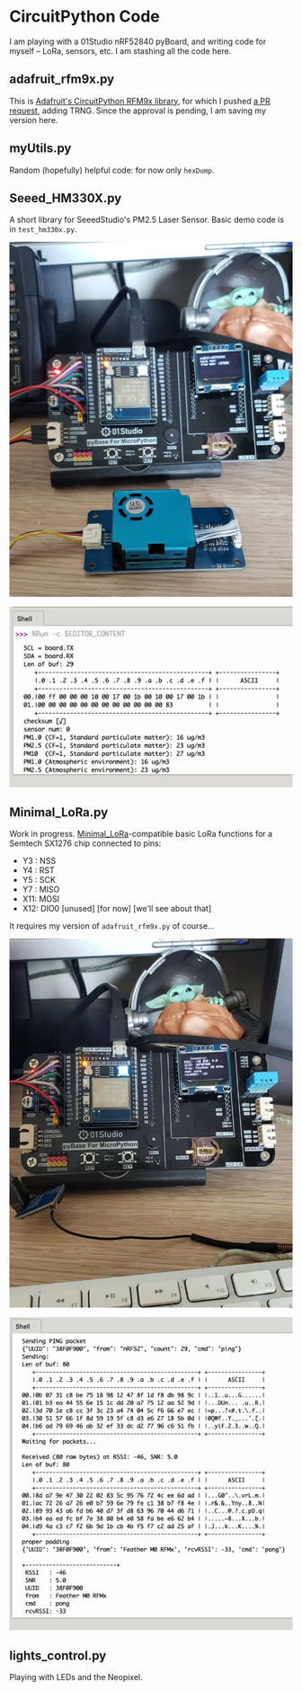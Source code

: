 # CircuitPython Code

I am playing with a 01Studio nRF52840 pyBoard, and writing code for myself – LoRa, sensors, etc. I am stashing all the code here.

## adafruit_rfm9x.py

This is [Adafruit's CircuitPython RFM9x library](https://github.com/adafruit/Adafruit_CircuitPython_RFM9x), for which I pushed [a PR request](https://github.com/adafruit/Adafruit_CircuitPython_RFM9x/pull/64), adding TRNG. Since the approval is pending, I am saving my version here.

## myUtils.py

Random (hopefully) helpful code: for now only `hexDump`.

## Seeed_HM330X.py

A short library for SeeedStudio's PM2.5 Laser Sensor. Basic demo code is in `test_hm330x.py`.

![pyBoard and HM3301](assets/pyBoard%20and%20HM3301.jpg)

![HM3301_Output](assets/HM3301_Output.png)


## Minimal_LoRa.py

Work in progress. [Minimal_LoRa](https://github.com/Kongduino/BastWAN_Minimal_LoRa)-compatible basic LoRa functions for a Semtech SX1276 chip connected to pins:

  * Y3 : NSS
  * Y4 : RST
  * Y5 : SCK
  * Y7 : MISO
  * X11: MOSI
  * X12: DIO0 [unused] [for now] [we'll see about that]

It requires my version of `adafruit_rfm9x.py` of course...

![LoRa_Packet](assets/LoRa_Packet.jpg)


![PING_PONG](assets/PING_PONG.png)


## lights_control.py

Playing with LEDs and the Neopixel.